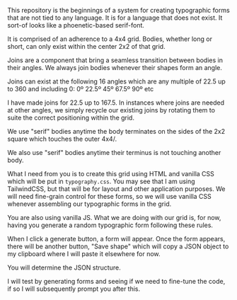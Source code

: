 This repository is the beginnings of a system for creating typographic forms that are not tied to any language. It is for a language that does not exist. It sort-of looks like a phoenetic-based serif-font.

It is comprised of an adherence to a 4x4 grid. Bodies, whether long or short, can only exist within the center 2x2 of that grid.

Joins are a component that bring a seamless transition between bodies in their angles. We always join bodies whenever their shapes form an angle.

Joins can exist at the following 16 angles which are any multiple of 22.5 up to 360 and including 0:
0º
22.5º
45º
67.5º
90º
etc

I have made joins for 22.5 up to 167.5. In instances where joins are needed at other angles, we simply recycle our existing joins by rotating them to suite the correct positioning within the grid.

We use "serif" bodies anytime the body terminates on the sides of the 2x2 square which touches the outer 4x4/.

We also use "serif" bodies anytime their terminus is not touching another body.

What I need from you is to create this grid using HTML and vanilla CSS which will be put in `typography.css`. You may see that I am using TailwindCSS, but that will be for layout and other application purposes. We will need fine-grain control for these forms, so we will use vanilla CSS whenever assembling our typographic forms in the grid.

You are also using vanilla JS. What we are doing with our grid is, for now, having you generate a random typographic form following these rules.

When I click a generate button, a form will appear. Once the form appears, there will be another button, "Save shape" which will copy a JSON object to my clipboard where I will paste it elsewhere for now.

You will determine the JSON structure.

I will test by generating forms and seeing if we need to fine-tune the code, if so I will subsequently prompt you after this.
